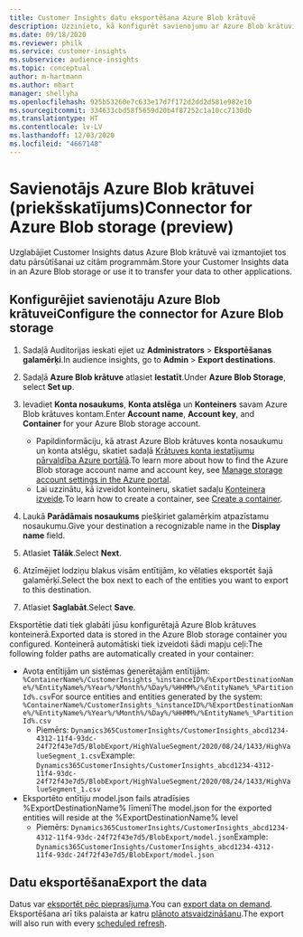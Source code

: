 ```yaml
---
title: Customer Insights datu eksportēšana Azure Blob krātuvē
description: Uzzinieto, kā konfigurēt savienojumu ar Azure Blob krātuvi.
ms.date: 09/18/2020
ms.reviewer: philk
ms.service: customer-insights
ms.subservice: audience-insights
ms.topic: conceptual
author: m-hartmann
ms.author: mhart
manager: shellyha
ms.openlocfilehash: 925b53260e7c633e17d7f172d2dd2d581e982e10
ms.sourcegitcommit: 334633cbd58f5659d20b4f87252c1a10cc7130db
ms.translationtype: HT
ms.contentlocale: lv-LV
ms.lasthandoff: 12/03/2020
ms.locfileid: "4667148"
---
```

# <a name="connector-for-azure-blob-storage-preview"></a><span data-ttu-id="30133-103">Savienotājs Azure Blob krātuvei (priekšskatījums)</span><span class="sxs-lookup"><span data-stu-id="30133-103">Connector for Azure Blob storage (preview)</span></span>

<span data-ttu-id="30133-104">Uzglabājiet Customer Insights datus Azure Blob krātuvē vai izmantojiet tos datu pārsūtīšanai uz citām programmām.</span><span class="sxs-lookup"><span data-stu-id="30133-104">Store your Customer Insights data in an Azure Blob storage or use it to transfer your data to other applications.</span></span>

## <a name="configure-the-connector-for-azure-blob-storage"></a><span data-ttu-id="30133-105">Konfigurējiet savienotāju Azure Blob krātuvei</span><span class="sxs-lookup"><span data-stu-id="30133-105">Configure the connector for Azure Blob storage</span></span>

1. <span data-ttu-id="30133-106">Sadaļā Auditorijas ieskati ejiet uz **Administrators** > **Eksportēšanas galamērķi**.</span><span class="sxs-lookup"><span data-stu-id="30133-106">In audience insights, go to **Admin** > **Export destinations**.</span></span>

1. <span data-ttu-id="30133-107">Sadaļā **Azure Blob krātuve** atlasiet **Iestatīt**.</span><span class="sxs-lookup"><span data-stu-id="30133-107">Under **Azure Blob Storage**, select **Set up**.</span></span>

1. <span data-ttu-id="30133-108">Ievadiet **Konta nosaukums**, **Konta atslēga** un **Konteiners** savam Azure Blob krātuves kontam.</span><span class="sxs-lookup"><span data-stu-id="30133-108">Enter **Account name**, **Account key**, and **Container** for your Azure Blob storage account.</span></span>
    - <span data-ttu-id="30133-109">Papildinformāciju, kā atrast Azure Blob krātuves konta nosaukumu un konta atslēgu, skatiet sadaļā [Krātuves konta iestatījumu pārvaldība Azure portālā](https://docs.microsoft.com/azure/storage/common/storage-account-manage).</span><span class="sxs-lookup"><span data-stu-id="30133-109">To learn more about how to find the Azure Blob storage account name and account key, see [Manage storage account settings in the Azure portal](https://docs.microsoft.com/azure/storage/common/storage-account-manage).</span></span>
    - <span data-ttu-id="30133-110">Lai uzzinātu, kā izveidot konteineru, skatiet sadaļu [Konteinera izveide](https://docs.microsoft.com/azure/storage/blobs/storage-quickstart-blobs-portal#create-a-container).</span><span class="sxs-lookup"><span data-stu-id="30133-110">To learn how to create a container, see [Create a container](https://docs.microsoft.com/azure/storage/blobs/storage-quickstart-blobs-portal#create-a-container).</span></span>

1. <span data-ttu-id="30133-111">Laukā **Parādāmais nosaukums** piešķiriet galamērķim atpazīstamu nosaukumu.</span><span class="sxs-lookup"><span data-stu-id="30133-111">Give your destination a recognizable name in the **Display name** field.</span></span>

1. <span data-ttu-id="30133-112">Atlasiet **Tālāk**.</span><span class="sxs-lookup"><span data-stu-id="30133-112">Select **Next**.</span></span>

1. <span data-ttu-id="30133-113">Atzīmējiet lodziņu blakus visām entītijām, ko vēlaties eksportēt šajā galamērķī.</span><span class="sxs-lookup"><span data-stu-id="30133-113">Select the box next to each of the entities you want to export to this destination.</span></span>

1. <span data-ttu-id="30133-114">Atlasiet **Saglabāt**.</span><span class="sxs-lookup"><span data-stu-id="30133-114">Select **Save**.</span></span>

<span data-ttu-id="30133-115">Eksportētie dati tiek glabāti jūsu konfigurētajā Azure Blob krātuves konteinerā.</span><span class="sxs-lookup"><span data-stu-id="30133-115">Exported data is stored in the Azure Blob storage container you configured.</span></span> <span data-ttu-id="30133-116">Konteinerā automātiski tiek izveidoti šādi mapju ceļi:</span><span class="sxs-lookup"><span data-stu-id="30133-116">The following folder paths are automatically created in your container:</span></span>

- <span data-ttu-id="30133-117">Avota entītijām un sistēmas ģenerētajām entītijām: `%ContainerName%/CustomerInsights_%instanceID%/%ExportDestinationName%/%EntityName%/%Year%/%Month%/%Day%/%HHMM%/%EntityName%_%PartitionId%.csv`</span><span class="sxs-lookup"><span data-stu-id="30133-117">For source entities and entities generated by the system: `%ContainerName%/CustomerInsights_%instanceID%/%ExportDestinationName%/%EntityName%/%Year%/%Month%/%Day%/%HHMM%/%EntityName%_%PartitionId%.csv`</span></span>
  - <span data-ttu-id="30133-118">Piemērs: `Dynamics365CustomerInsights/CustomerInsights_abcd1234-4312-11f4-93dc-24f72f43e7d5/BlobExport/HighValueSegment/2020/08/24/1433/HighValueSegment_1.csv`</span><span class="sxs-lookup"><span data-stu-id="30133-118">Example: `Dynamics365CustomerInsights/CustomerInsights_abcd1234-4312-11f4-93dc-24f72f43e7d5/BlobExport/HighValueSegment/2020/08/24/1433/HighValueSegment_1.csv`</span></span>
- <span data-ttu-id="30133-119">Eksportēto entītiju model.json fails atradīsies %ExportDestinationName% līmenī</span><span class="sxs-lookup"><span data-stu-id="30133-119">The model.json for the exported entities will reside at the %ExportDestinationName% level</span></span>
  - <span data-ttu-id="30133-120">Piemērs: `Dynamics365CustomerInsights/CustomerInsights_abcd1234-4312-11f4-93dc-24f72f43e7d5/BlobExport/model.json`</span><span class="sxs-lookup"><span data-stu-id="30133-120">Example: `Dynamics365CustomerInsights/CustomerInsights_abcd1234-4312-11f4-93dc-24f72f43e7d5/BlobExport/model.json`</span></span>

## <a name="export-the-data"></a><span data-ttu-id="30133-121">Datu eksportēšana</span><span class="sxs-lookup"><span data-stu-id="30133-121">Export the data</span></span>

<span data-ttu-id="30133-122">Datus var [eksportēt pēc pieprasījuma](/export-destinations.md#export-data-on-demand).</span><span class="sxs-lookup"><span data-stu-id="30133-122">You can [export data on demand](/export-destinations.md#export-data-on-demand).</span></span> <span data-ttu-id="30133-123">Eksportēšana arī tiks palaista ar katru [plānoto atsvaidzināšanu](system.md#schedule-tab).</span><span class="sxs-lookup"><span data-stu-id="30133-123">The export will also run with every [scheduled refresh](system.md#schedule-tab).</span></span>
